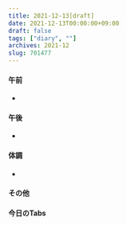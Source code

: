 ```yaml
---
title: 2021-12-13[draft]
date: 2021-12-13T00:00:00+09:00
draft: false
tags: ["diary", ""]
archives: 2021-12
slug: 701477
---
```

#### 午前
- 
#### 午後
- 
#### 体調
- 
#### その他
#### 今日のTabs
